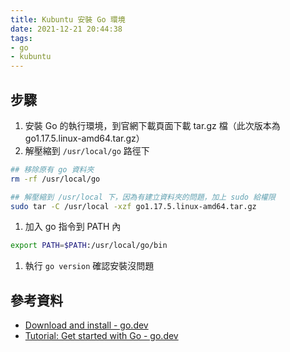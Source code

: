 ```yaml
---
title: Kubuntu 安裝 Go 環境
date: 2021-12-21 20:44:38
tags:
- go
- kubuntu
---
```


## 步驟
1. 安裝 Go 的執行環境，到官網下載頁面下載 tar.gz 檔（此次版本為 go1.17.5.linux-amd64.tar.gz）
1. 解壓縮到 `/usr/local/go` 路徑下

  ```bash
  ## 移除原有 go 資料夾
  rm -rf /usr/local/go

  ## 解壓縮到 /usr/local 下，因為有建立資料夾的問題，加上 sudo 給權限
  sudo tar -C /usr/local -xzf go1.17.5.linux-amd64.tar.gz
  ```

1. 加入 go 指令到 PATH 內

  ```bash
  export PATH=$PATH:/usr/local/go/bin
  ```

1. 執行 `go version` 確認安裝沒問題

## 參考資料
- [Download and install - go.dev](https://go.dev/doc/install)
- [Tutorial: Get started with Go - go.dev](https://go.dev/doc/tutorial/getting-started)

